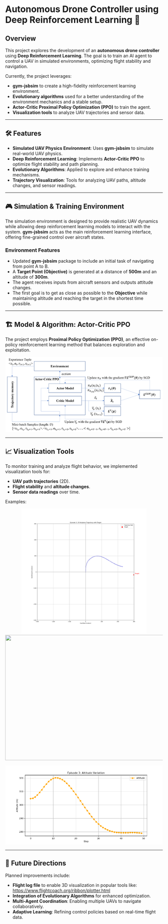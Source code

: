 # Autonomous Drone Controller using Deep Reinforcement Learning 🚀

## Overview

This project explores the development of an **autonomous drone controller** using **Deep Reinforcement Learning**. The goal is to train an AI agent to control a UAV in simulated environments, optimizing flight stability and navigation.

Currently, the project leverages:
- **gym-jsbsim** to create a high-fidelity reinforcement learning environment.
- **Evolutionary algorithms** used for a better understanding of the environment mechanics and a stable setup.
- **Actor-Critic Proximal Policy Optimization (PPO)** to train the agent.
- **Visualization tools** to analyze UAV trajectories and sensor data.

---

## 🛠 Features

- **Simulated UAV Physics Environment**: Uses **gym-jsbsim** to simulate real-world UAV physics.
- **Deep Reinforcement Learning**: Implements **Actor-Critic PPO** to optimize flight stability and path planning.
- **Evolutionary Algorithms**: Applied to explore and enhance training mechanisms.
- **Trajectory Visualization**: Tools for analyzing UAV paths, altitude changes, and sensor readings.

---

## 🎮 Simulation & Training Environment

The simulation environment is designed to provide realistic UAV dynamics while allowing deep reinforcement learning models to interact with the system. **gym-jsbsim** acts as the main reinforcement learning interface, offering fine-grained control over aircraft states.

### Environment Features
- Updated **gym-jsbsim** package to include an initial task of navigating from point A to B.
- A **Target Point (Objective)** is generated at a distance of **500m** and an altitude of **300m**.
- The agent receives inputs from aircraft sensors and outputs attitude changes.
- The first goal is to get as close as possible to the **Objective** while maintaining altitude and reaching the target in the shortest time possible.

---

## 🏗 Model & Algorithm: Actor-Critic PPO

The project employs **Proximal Policy Optimization (PPO)**, an effective on-policy reinforcement learning method that balances exploration and exploitation.

![Proximal Policy Optimization](https://github.com/DiogoNunesDev/AirplaneController/blob/main/PPO.png)

---

## 📈 Visualization Tools
To monitor training and analyze flight behavior, we implemented visualization tools for:
- **UAV path trajectories** (2D).
- **Flight stability** and **altitude changes**.
- **Sensor data readings** over time.

Examples:

<p align="center">
  <img src="https://github.com/DiogoNunesDev/AirplaneController/blob/main/Static_Aircraft_Path_2D.png" width="400px" height="400px" />
  <img src="https://github.com/DiogoNunesDev/AirplaneController/blob/main/Dinamic_Aircraft_Path.gif" width="600px" height="400px" />
</p>

![Altitude Change](https://github.com/DiogoNunesDev/AirplaneController/blob/main/Altitude_Change.png)

---

## 🚀 Future Directions
Planned improvements include:
- **Flight log file** to enable 3D visualization in popular tools like: https://www.flightcoach.org/ribbon/plotter.html
- **Integration of Evolutionary Algorithms** for enhanced optimization.
- **Multi-Agent Coordination**: Enabling multiple UAVs to navigate collaboratively.
- **Adaptive Learning**: Refining control policies based on real-time flight data.